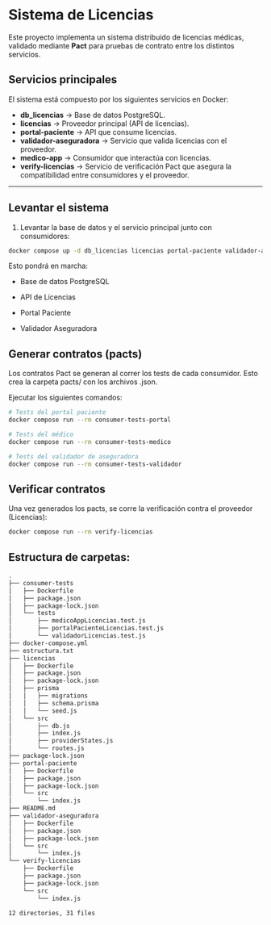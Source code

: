 
# Sistema de Licencias

Este proyecto implementa un sistema distribuido de licencias médicas, validado mediante **Pact** para pruebas de contrato entre los distintos servicios.

## Servicios principales

El sistema está compuesto por los siguientes servicios en Docker:

- **db_licencias** → Base de datos PostgreSQL.  
- **licencias** → Proveedor principal (API de licencias).  
- **portal-paciente** → API que consume licencias.  
- **validador-aseguradora** → Servicio que valida licencias con el proveedor.  
- **medico-app** → Consumidor que interactúa con licencias.  
- **verify-licencias** → Servicio de verificación Pact que asegura la compatibilidad entre consumidores y el proveedor.

---

## Levantar el sistema

1. Levantar la base de datos y el servicio principal junto con consumidores:

```bash
docker compose up -d db_licencias licencias portal-paciente validador-aseguradora
```

Esto pondrá en marcha:

- Base de datos PostgreSQL

- API de Licencias

- Portal Paciente

- Validador Aseguradora

## Generar contratos (pacts)

Los contratos Pact se generan al correr los tests de cada consumidor.
Esto crea la carpeta pacts/ con los archivos .json.

Ejecutar los siguientes comandos:


```bash
# Tests del portal paciente
docker compose run --rm consumer-tests-portal

# Tests del médico
docker compose run --rm consumer-tests-medico

# Tests del validador de aseguradora
docker compose run --rm consumer-tests-validador
```

## Verificar contratos

Una vez generados los pacts, se corre la verificación contra el proveedor (Licencias):

```bash
docker compose run --rm verify-licencias
```

## Estructura de carpetas: 

```bash
.
├── consumer-tests
│   ├── Dockerfile
│   ├── package.json
│   ├── package-lock.json
│   └── tests
│       ├── medicoAppLicencias.test.js
│       ├── portalPacienteLicencias.test.js
│       └── validadorLicencias.test.js
├── docker-compose.yml
├── estructura.txt
├── licencias
│   ├── Dockerfile
│   ├── package.json
│   ├── package-lock.json
│   ├── prisma
│   │   ├── migrations
│   │   ├── schema.prisma
│   │   └── seed.js
│   └── src
│       ├── db.js
│       ├── index.js
│       ├── providerStates.js
│       └── routes.js
├── package-lock.json
├── portal-paciente
│   ├── Dockerfile
│   ├── package.json
│   ├── package-lock.json
│   └── src
│       └── index.js
├── README.md
├── validador-aseguradora
│   ├── Dockerfile
│   ├── package.json
│   ├── package-lock.json
│   └── src
│       └── index.js
└── verify-licencias
    ├── Dockerfile
    ├── package.json
    ├── package-lock.json
    └── src
        └── index.js

12 directories, 31 files

```